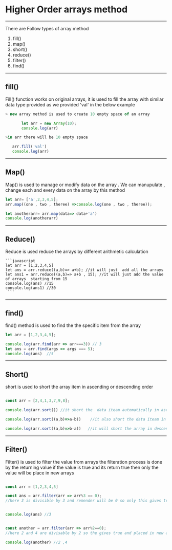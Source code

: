 # Higher Order arrays method
---
There are Follow types of array method

1. fill()
1. map()
1. short()
1. reduce()
1. filter()
1. find()

---
 
 ## fill()

 Fill() function works on original arrays,
 it is used to fill the array with similar data type provided as we provided 'val' in the below example
 ```javascript
> new array method is used to create 10 empty space of an array 

        let arr = new Array(10); 
        console.log(arr)

>in arr there will be 10 empty space

    arr.fill('val')
    console.log(arr)

```

---
## Map()

Map() is used to manage or modify data on the array . We can manupulate , change  each and every data on the array by this method
```javascript
let arr= ['a',2,3,4,5];
arr.map((one , two , theree) =>console.log(one , two , theree));

let anotherarr= arr.map(data=> data+'a')
console.log(anotherarr)
```

---
## Reduce()

Reduce  is used reduce the arrays by different arithmetic calculation



    ```javascript
    let arr = [1,2,3,4,5]
    let ans = arr.reduce((a,b)=> a+b); //it will just  add all the arrays
    let ans1 = arr.reduce((a,b)=> a+b , 15); //it will just add the value of arrays  starting from 15
    console.log(ans) //15 
    console.log(ans1) //30
     ```

---

## find()

find() method is used to find the the specific item from the array 

```javascript
let arr = [1,2,3,4,5];

console.log(arr.find(arr => arr===3)) // 3 
let ans = arr.find(args => args === 5);
console.log(ans)  //5
```

---
## Short()
short is used to short the array item in ascending or descending order


```javascript

const arr = [2,4,1,3,7,9,8];

console.log(arr.sort()) //it short the  data iteam automatically in ascending order

console.log(arr.sort((a,b)=>a-b))    //it also short the data iteam in ascending order

console.log(arr.sort((a,b)=>b-a))   //it will short the array in descending order
```
---

## Filter()
Filter() is used to filter the value from arrays 
the filteration process is done by the returning value
if the value is true and its return true then only the value will be place in new arrays

```javascript

const arr = [1,2,3,4,5]

const ans = arr.filter(arr => arr%3 == 0); 
//here 3 is divisible by 3 and remender will be 0 so only this gives true result and add in array


console.log(ans) //3


const another = arr.filter(arr => arr%2==0); 
//here 2 and 4 are divisable by 2 so the gives true and placed in new array called 'another ' in this line

console.log(another) //2 ,4
```